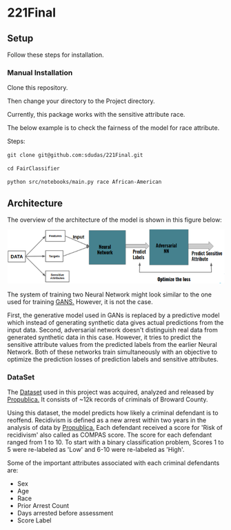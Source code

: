 # 221Final


## Setup
Follow these steps for installation.

### Manual Installation
Clone this repository.

Then change your directory to the Project directory.

Currently, this package works with the sensitive attribute race.

The below example is to check the fairness of the model for race attribute.

Steps:

`git clone git@github.com:sdudas/221Final.git`

`cd FairClassifier`

`python src/notebooks/main.py race African-American`

## Architecture
The overview of the architecture of the model is shown in this figure below:

![](architecture.png)

The system of training two Neural Network might look similar to the one used for training [GANS.](https://arxiv.org/abs/1406.2661) 
However, it is not the case. 

First, the generative model used in GANs is replaced by a predictive model which 
instead of generating synthetic data gives actual predictions from the input data.
Second, adversarial network doesn't distinguish real data from generated synthetic data in this case. 
However, it tries to predict the sensitive attribute values from the predicted labels from the earlier Neural Network.
Both of these networks train simultaneously with an objective to optimize the prediction losses of prediction labels and sensitive attributes. 

### DataSet
The [Dataset](https://raw.githubusercontent.com/propublica/compas-analysis/master/compas-scores-two-years.csv) used in this project 
was acquired, analyzed and released by [Propublica.](https://github.com/propublica/compas-analysis) It consists of ~12k records of criminals of Broward County. 

Using this dataset, the model predicts how likely a criminal defendant is to reoffend.
Recidivism is defined as a new arrest within two years in the analysis of data by [Propublica.](https://www.propublica.org/article/how-we-analyzed-the-compas-recidivism-algorithm)
Each defendant received a score for 'Risk of recidivism' also called as COMPAS score. 
The score for each defendant ranged from 1 to 10. 
To start with a binary classification problem, Scores 1 to 5 were re-labeled as 'Low'
and 6-10 were re-labeled as 'High'. 
 
Some of the important attributes associated with each criminal defendants are:

* Sex
* Age 
* Race 
* Prior Arrest Count
* Days arrested before assessment
* Score Label
